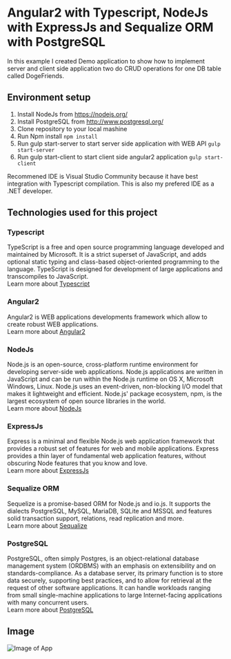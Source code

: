 # Angular2 with Typescript, NodeJs with ExpressJs and Sequalize ORM with PostgreSQL
In this example I created Demo application to show how to implement server and client side application two do CRUD operations for one DB table called DogeFriends.

## Environment setup
1. Install NodeJs from https://nodejs.org/
2. Install PostgreSQL from http://www.postgresql.org/
3. Clone repository to your local mashine
4. Run Npm install `npm install`
5. Run gulp start-server to start server side application with WEB API `gulp start-server`
6. Run gulp start-client to start client side angular2 application `gulp start-client`

Recommened IDE is Visual Studio Community because it have best integration with Typescript compilation. This is also my prefered IDE as a .NET developer.

## Technologies used for this project

### Typescript
TypeScript is a free and open source programming language developed and maintained by Microsoft. It is a strict superset of JavaScript, and adds optional static typing and class-based object-oriented programming to the language. TypeScript is designed for development of large applications and transcompiles to JavaScript. <br/>
Learn more about [Typescript](https://github.com/Microsoft/TypeScript/wiki)

### Angular2
Angular2 is WEB applications developments framework which allow to create robust WEB applications. <br/>
Learn more about [Angular2](https://angular.io/)

### NodeJs
Node.js is an open-source, cross-platform runtime environment for developing server-side web applications. Node.js applications are written in JavaScript and can be run within the Node.js runtime on OS X, Microsoft Windows, Linux. Node.js uses an event-driven, non-blocking I/O model that makes it lightweight and efficient. Node.js' package ecosystem, npm, is the largest ecosystem of open source libraries in the world. <br/>
Learn more about [NodeJs](https://nodejs.org/)

### ExpressJs
Express is a minimal and flexible Node.js web application framework that provides a robust set of features for web and mobile applications. Express provides a thin layer of fundamental web application features, without obscuring Node features that you know and love. <br/>
Learn more about [ExpressJs](http://expressjs.com/)

### Sequalize ORM
Sequelize is a promise-based ORM for Node.js and io.js. It supports the dialects PostgreSQL, MySQL, MariaDB, SQLite and MSSQL and features solid transaction support, relations, read replication and more. <br/>
Learn more about [Sequalize](http://docs.sequelizejs.com/)

### PostgreSQL
PostgreSQL, often simply Postgres, is an object-relational database management system (ORDBMS) with an emphasis on extensibility and on standards-compliance. As a database server, its primary function is to store data securely, supporting best practices, and to allow for retrieval at the request of other software applications. It can handle workloads ranging from small single-machine applications to large Internet-facing applications with many concurrent users. <br/>
Learn more about [PostgreSQL](http://www.postgresql.org/)

## Image
![Image of App](https://github.com/Anjmao/angular2-dogeapp/blob/master/app-img.png)

